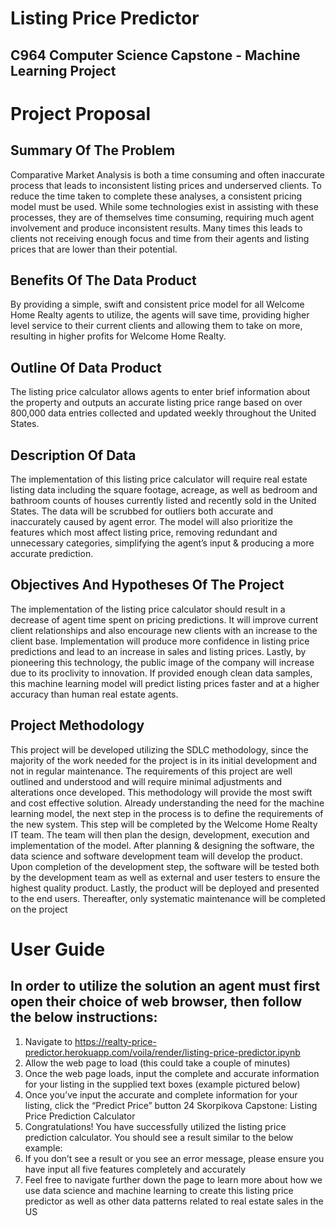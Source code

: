 # Listing Price Predictor
## C964 Computer Science Capstone - Machine Learning Project

<h1> Project Proposal </h1>

## Summary Of The Problem
Comparative Market Analysis is both a time consuming and often inaccurate
process that leads to inconsistent listing prices and underserved clients. To
reduce the time taken to complete these analyses, a consistent pricing model
must be used. While some technologies exist in assisting with these processes,
they are of themselves time consuming, requiring much agent involvement and
produce inconsistent results. Many times this leads to clients not receiving
enough focus and time from their agents and listing prices that are lower than
their potential.

## Benefits Of The Data Product
By providing a simple, swift and consistent price model for all Welcome Home
Realty agents to utilize, the agents will save time, providing higher level service 
to their current clients and allowing them to take on more, resulting in higher
profits for Welcome Home Realty.

## Outline Of Data Product
The listing price calculator allows agents to enter brief information about the
property and outputs an accurate listing price range based on over 800,000 data
entries collected and updated weekly throughout the United States.

## Description Of Data
The implementation of this listing price calculator will require real estate
listing data including the square footage, acreage, as well as bedroom
and bathroom counts of houses currently listed and recently sold in the
United States. The data will be scrubbed for outliers both accurate and
inaccurately caused by agent error. The model will also prioritize the
features which most affect listing price, removing redundant and
unnecessary categories, simplifying the agent’s input & producing a more
accurate prediction.

## Objectives And Hypotheses Of The Project
The implementation of the listing price calculator should result in a decrease of
agent time spent on pricing predictions. It will improve current client
relationships and also encourage new clients with an increase to the client base.
Implementation will produce more confidence in listing price predictions and
lead to an increase in sales and listing prices. Lastly, by pioneering this
technology, the public image of the company will increase due to its proclivity to
innovation. If provided enough clean data samples, this machine learning model
will predict listing prices faster and at a higher accuracy than human real estate
agents.

## Project Methodology
This project will be developed utilizing the SDLC methodology, since the
majority of the work needed for the project is in its initial development and not
in regular maintenance. The requirements of this project are well outlined and
understood and will require minimal adjustments and alterations once
developed. This methodology will provide the most swift and cost effective
solution.
Already understanding the need for the machine learning model, the next step
in the process is to define the requirements of the new system. This step will be
completed by the Welcome Home Realty IT team. The team will then plan the
design, development, execution and implementation of the model. After
planning & designing the software, the data science and software development
team will develop the product. Upon completion of the development step, the
software will be tested both by the development team as well as external and
user testers to ensure the highest quality product. Lastly, the product will be
deployed and presented to the end users. Thereafter, only systematic
maintenance will be completed on the project

# User Guide
## In order to utilize the solution an agent must first open their choice of web browser, then follow the below instructions:
1. Navigate to
https://realty-price-predictor.herokuapp.com/voila/render/listing-price-predictor.ipynb
2. Allow the web page to load (this could take a couple of minutes)
3. Once the web page loads, input the complete and accurate information
for your listing in the supplied text boxes (example pictured below)
4. Once you’ve input the accurate and complete information for your listing,
click the “Predict Price” button
24
Skorpikova Capstone: Listing Price Prediction Calculator
5. Congratulations! You have successfully utilized the listing price prediction
calculator. You should see a result similar to the below example:
6. If you don’t see a result or you see an error message, please ensure you
have input all five features completely and accurately
7. Feel free to navigate further down the page to learn more about how we
use data science and machine learning to create this listing price predictor
as well as other data patterns related to real estate sales in the US
